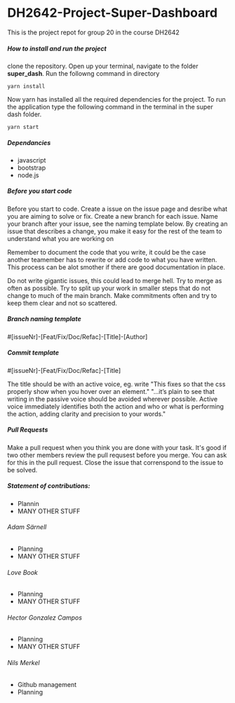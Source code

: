 # DH2642-Project-Super-Dashboard
This is the project repot for group 20 in the course DH2642

##### How to install and run the project
clone the repository. 
Open up your terminal, navigate to the folder **super_dash**.
Run the followng command in directory 

```
yarn install
```
Now yarn has installed all the required dependencies for the project. 
To run the application type the following command in the terminal in the super dash folder.

```
yarn start
```


##### Dependancies
- javascript
- bootstrap
- node.js

##### Before you start code
Before you start to code. Create a issue on the issue page and desribe what you are aiming to solve or fix. Create a new branch for each issue.
Name your branch after your issue, see the naming template below. By creating an issue that describes a change, you make it easy for the rest of the team to understand what you are working on

Remember to document the code that you write, it could be the case another teamember has to rewrite or add code to what you have written. 
This process can be alot smother if there are good documentation in place. 

Do not write gigantic issues, this could lead to merge hell. Try to merge as often as possible. Try to split up your work in smaller steps that do not change to much of the main branch. Make commitments often and try to keep them clear and not so scattered.

##### Branch naming template

#[issueNr]-[Feat/Fix/Doc/Refac]-[Title]-[Author]

##### Commit template
#[issueNr]-[Feat/Fix/Doc/Refac]-[Title]

The title should be with an active voice, eg. write "This fixes so that the css properly show when you hover over an element." 
"...it’s plain to see that writing in the passive voice should be avoided wherever possible. Active voice immediately identifies both the action and who or what is performing the action, adding clarity and precision to your words."

##### Pull Requests
Make a pull request when you think you are done with your task. It's good if two other members review the pull requsest before you merge. You can ask for this in the pull request. Close the issue that correnspond to the issue to be solved. 

##### Statement of contributions:
 - Plannin
 - MANY OTHER STUFF 
###### Adam Särnell
 - Planning
 - MANY OTHER STUFF 
###### Love Book
 - Planning
 - MANY OTHER STUFF 
###### Hector Gonzalez Campos
 - Planning 
 - MANY OTHER STUFF 
###### Nils Merkel
 - Github management 
 - Planning 
